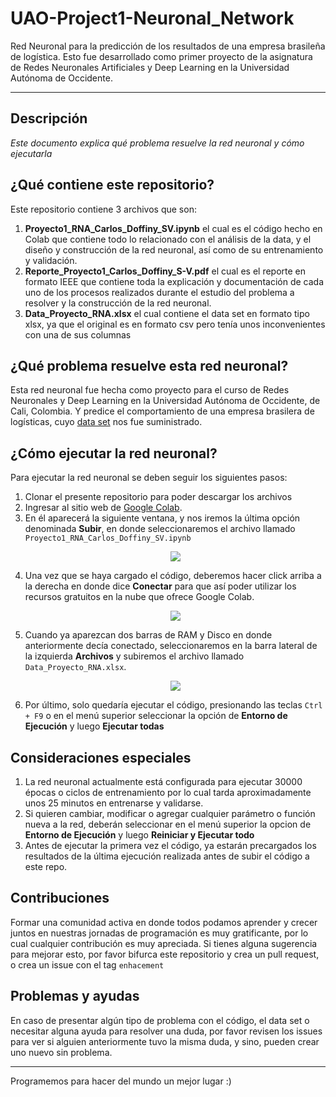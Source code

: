 # UAO-Project1-Neuronal_Network
Red Neuronal para la predicción de los resultados de una empresa brasileña de logística. Esto fue desarrollado como primer proyecto de la asignatura de Redes Neuronales Artificiales y Deep Learning en la Universidad Autónoma de Occidente.
****

## Descripción
_Este documento explica qué problema resuelve la red neuronal y cómo ejecutarla_

## ¿Qué contiene este repositorio?
Este repositorio contiene 3 archivos que son:

1. **Proyecto1_RNA_Carlos_Doffiny_SV.ipynb** el cual es el código hecho en Colab que contiene todo lo relacionado con el análisis de la data, y el diseño y construcción de la red neuronal, así como de su entrenamiento y validación.
2. **Reporte_Proyecto1_Carlos_Doffiny_S-V.pdf** el cual es el reporte en formato IEEE que contiene toda la explicación y documentación de cada uno de los procesos realizados durante el estudio del problema a resolver y la construcción de la red neuronal.
3. **Data_Proyecto_RNA.xlsx** el cual contiene el data set en formato tipo xlsx, ya que el original es en formato csv pero tenía unos inconvenientes con una de sus columnas

## ¿Qué problema resuelve esta red neuronal?
Esta red neuronal fue hecha como proyecto para el curso de Redes Neuronales y Deep Learning en la Universidad Autónoma de Occidente, de Cali, Colombia. Y predice el comportamiento de una empresa brasilera de logísticas, cuyo [data set](https://archive.ics.uci.edu/ml/datasets/Daily+Demand+Forecasting+Orders#) nos fue suministrado.

## ¿Cómo ejecutar la red neuronal?
Para ejecutar la red neuronal se deben seguir los siguientes pasos:
1. Clonar el presente repositorio para poder descargar los archivos
2. Ingresar al sitio web de [Google Colab](https://colab.research.google.com/).
3. En él aparecerá la siguiente ventana, y nos iremos la última opción denominada **Subir**, en donde seleccionaremos el archivo llamado `Proyecto1_RNA_Carlos_Doffiny_SV.ipynb`  <p align="center"><img src="https://i.imgur.com/LJ5tLin.png"/></p> 
4. Una vez que se haya cargado el código, deberemos hacer click arriba a la derecha en donde dice **Conectar** para que así poder utilizar los recursos gratuitos en la nube que ofrece Google Colab. <p align="center"><img src="https://i.imgur.com/CrnoRdh.png"/></p> 
5. Cuando ya aparezcan dos barras de RAM y Disco en donde anteriormente decía conectado,  seleccionaremos en la barra lateral de la izquierda **Archivos** y subiremos el archivo llamado `Data_Proyecto_RNA.xlsx`. <p align="center"><img src="https://i.imgur.com/C6pUBC6.png"/></p> 
6. Por último, solo quedaría ejecutar el código, presionando las teclas `Ctrl + F9` o en el menú superior seleccionar la opción de **Entorno de Ejecución** y luego **Ejecutar todas**

## Consideraciones especiales

1. La red neuronal actualmente está configurada para ejecutar 30000 épocas o ciclos de entrenamiento por lo cual tarda aproximadamente unos 25 minutos en entrenarse y validarse.
2. Si quieren cambiar, modificar o agregar cualquier parámetro o función nueva a la red, deberán seleccionar en el menú superior la opcion de **Entorno de Ejecución** y luego **Reiniciar y Ejecutar todo**
3. Antes de ejecutar la primera vez el código, ya estarán precargados los resultados de la última ejecución realizada antes de subir el código a este repo.

## Contribuciones
Formar una comunidad activa en donde todos podamos aprender y crecer juntos en nuestras jornadas de programación es muy gratificante, por lo cual cualquier contribución es muy apreciada. 
Si tienes alguna sugerencia para mejorar esto, por favor bifurca este repositorio y crea un pull request, o crea un issue con el tag `enhacement`

## Problemas y ayudas
En caso de presentar algún tipo de problema con el código, el data set o necesitar alguna ayuda para resolver una duda, por favor revisen los issues para ver si alguien anteriormente tuvo la misma duda, y sino, pueden crear uno nuevo sin problema.

****
Programemos para hacer del mundo un mejor lugar :)


